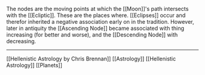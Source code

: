The nodes are the moving points at which the [[Moon]]'s path intersects with the [[Ecliptic]]. These are the places where. [[Eclipses]] occur and therefor inherited a negative association early on in the tradition. However, later in antiquity the [[Ascending Node]] became associated with thing increasing (for better and worse), and the [[Descending Node]] with decreasing. 

---
[[Hellenistic Astrology by Chris Brennan]]
[[Astrology]]
[[Hellenistic Astrology]]
[[Planets]]
